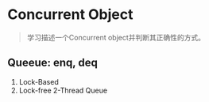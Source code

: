 # Concurrent Object

> 学习描述一个Concurrent object并判断其正确性的方式。

## Queeue: enq, deq

1. Lock-Based 
2. Lock-free 2-Thread Queue